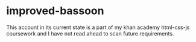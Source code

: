 # improved-bassoon
This account in its current state is a part of my khan academy html-css-js coursework and I have not read ahead to scan future requirements.
